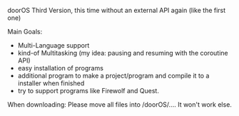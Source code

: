 
doorOS Third Version, this time without an external API again (like the first one)

Main Goals:
- Multi-Language support
- kind-of Multitasking (my idea: pausing and resuming with the coroutine API)
- easy installation of programs
- additional program to make a project/program and compile it to a installer when finished
- try to support programs like Firewolf and Quest.


When downloading:
Please move all files into /doorOS/....
It won't work else.
